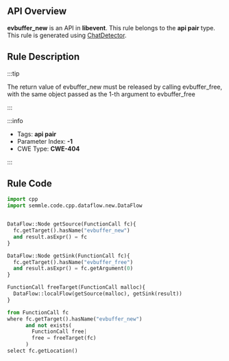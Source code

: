 ---
---


## API Overview
**evbuffer_new** is an API in **libevent**. This rule belongs to the **api pair** type. This rule is generated using [ChatDetector](../../tools/ChatDetector).
## Rule Description

:::tip

The return value of evbuffer_new must be released by calling evbuffer_free, with the same object passed as the 1-th argument to evbuffer_free

:::

:::info

- Tags: **api pair**
- Parameter Index: **-1**
- CWE Type: **CWE-404**

:::

## Rule Code
```python
import cpp
import semmle.code.cpp.dataflow.new.DataFlow


DataFlow::Node getSource(FunctionCall fc){
  fc.getTarget().hasName("evbuffer_new")
  and result.asExpr() = fc
}

DataFlow::Node getSink(FunctionCall fc){
  fc.getTarget().hasName("evbuffer_free")
  and result.asExpr() = fc.getArgument(0)
}

FunctionCall freeTarget(FunctionCall malloc){
  DataFlow::localFlow(getSource(malloc), getSink(result))
}

from FunctionCall fc
where fc.getTarget().hasName("evbuffer_new")
      and not exists(
        FunctionCall free| 
        free = freeTarget(fc)
      )
select fc.getLocation()

```